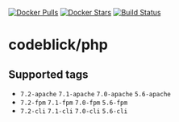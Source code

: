 [![Docker Pulls](https://img.shields.io/docker/pulls/codeblick/php.svg)](https://hub.docker.com/r/codeblick/php/)
[![Docker Stars](https://img.shields.io/docker/stars/codeblick/php.svg)](https://hub.docker.com/r/codeblick/php/)
[![Build Status](https://travis-ci.org/codeblick/docker-shopware.svg?branch=master)](https://travis-ci.org/codeblick/docker-php)

# codeblick/php

## Supported tags

- `7.2-apache` `7.1-apache` `7.0-apache` `5.6-apache`
- `7.2-fpm` `7.1-fpm` `7.0-fpm` `5.6-fpm`
- `7.2-cli` `7.1-cli` `7.0-cli` `5.6-cli`
